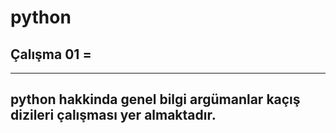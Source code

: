 # python 
## Çalışma  01 =
---
python hakkinda genel bilgi argümanlar kaçış dizileri çalışması yer almaktadır.
---
